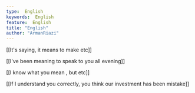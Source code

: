 ```yaml
---
type:  English
keywords:  English
feature:  English
title: "English"
author: "ArmanRiazi"
---
```

[[It's saying, it means to make etc]]

[[I've been meaning to speak to you all evening]]

 [[I know what you mean , but etc]]

[[If I understand you correctly, you think our investment has been mistake]]